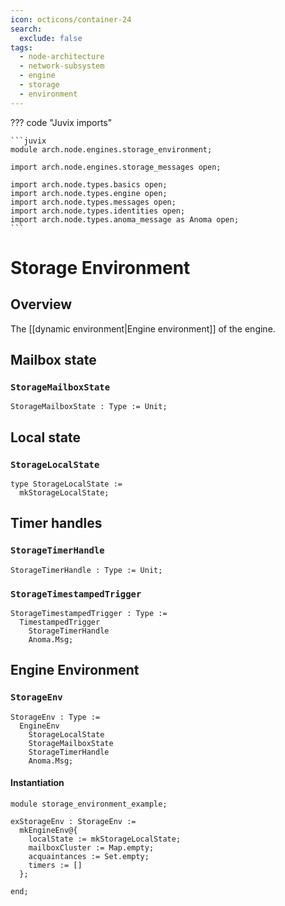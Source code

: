 ```yaml
---
icon: octicons/container-24
search:
  exclude: false
tags:
  - node-architecture
  - network-subsystem
  - engine
  - storage
  - environment
---
```


??? code "Juvix imports"

    ```juvix
    module arch.node.engines.storage_environment;

    import arch.node.engines.storage_messages open;

    import arch.node.types.basics open;
    import arch.node.types.engine open;
    import arch.node.types.messages open;
    import arch.node.types.identities open;
    import arch.node.types.anoma_message as Anoma open;
    ```

# Storage Environment

## Overview

The [[dynamic environment|Engine environment]] of the engine.

## Mailbox state

### `StorageMailboxState`

<!-- --8<-- [start:StorageMailboxState] -->
```juvix
StorageMailboxState : Type := Unit;
```
<!-- --8<-- [end:StorageMailboxState] -->

## Local state

### `StorageLocalState`

<!-- --8<-- [start:StorageLocalState] -->
```juvix
type StorageLocalState :=
  mkStorageLocalState;
```
<!-- --8<-- [end:StorageLocalState] -->

## Timer handles

### `StorageTimerHandle`

<!-- --8<-- [start:StorageTimerHandle] -->
```juvix
StorageTimerHandle : Type := Unit;
```
<!-- --8<-- [end:StorageTimerHandle] -->

### `StorageTimestampedTrigger`

<!-- --8<-- [start:StorageTimestampedTrigger] -->
```juvix
StorageTimestampedTrigger : Type :=
  TimestampedTrigger
    StorageTimerHandle
    Anoma.Msg;
```
<!-- --8<-- [end:StorageTimestampedTrigger] -->

## Engine Environment

### `StorageEnv`

<!-- --8<-- [start:StorageEnv] -->
```juvix
StorageEnv : Type :=
  EngineEnv
    StorageLocalState
    StorageMailboxState
    StorageTimerHandle
    Anoma.Msg;
```
<!-- --8<-- [end:StorageEnv] -->

#### Instantiation

<!-- --8<-- [start:exStorageEnv] -->
```juvix extract-module-statements
module storage_environment_example;

exStorageEnv : StorageEnv :=
  mkEngineEnv@{
    localState := mkStorageLocalState;
    mailboxCluster := Map.empty;
    acquaintances := Set.empty;
    timers := []
  };

end;
```
<!-- --8<-- [end:exStorageEnv] -->
